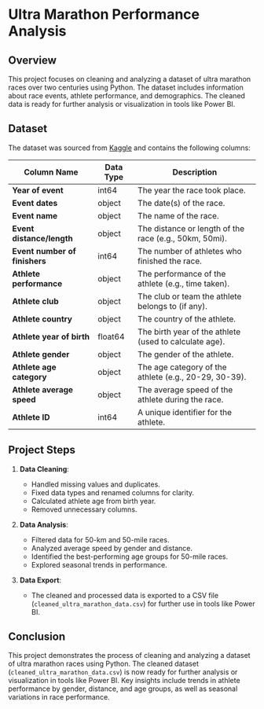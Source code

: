 # Ultra Marathon Performance Analysis

## Overview
This project focuses on cleaning and analyzing a dataset of ultra marathon races over two centuries using Python. The dataset includes information about race events, athlete performance, and demographics. The cleaned data is ready for further analysis or visualization in tools like Power BI.

## Dataset
The dataset was sourced from [Kaggle]([https://www.kaggle.com/datasets/your-dataset-link](https://www.kaggle.com/datasets/aiaiaidavid/the-big-dataset-of-ultra-marathon-running/discussion/420633)) and contains the following columns:

| Column Name                 | Data Type | Description                                                                 |
|-----------------------------|-----------|-----------------------------------------------------------------------------|
| **Year of event**           | int64     | The year the race took place.                                               |
| **Event dates**             | object    | The date(s) of the race.                                                    |
| **Event name**              | object    | The name of the race.                                                       |
| **Event distance/length**   | object    | The distance or length of the race (e.g., 50km, 50mi).                      |
| **Event number of finishers** | int64   | The number of athletes who finished the race.                               |
| **Athlete performance**     | object    | The performance of the athlete (e.g., time taken).                          |
| **Athlete club**            | object    | The club or team the athlete belongs to (if any).                           |
| **Athlete country**         | object    | The country of the athlete.                                                 |
| **Athlete year of birth**   | float64   | The birth year of the athlete (used to calculate age).                       |
| **Athlete gender**          | object    | The gender of the athlete.                                                  |
| **Athlete age category**    | object    | The age category of the athlete (e.g., 20-29, 30-39).                       |
| **Athlete average speed**   | object    | The average speed of the athlete during the race.                           |
| **Athlete ID**              | int64     | A unique identifier for the athlete.                                        |

## Project Steps
1. **Data Cleaning**:
   - Handled missing values and duplicates.
   - Fixed data types and renamed columns for clarity.
   - Calculated athlete age from birth year.
   - Removed unnecessary columns.

2. **Data Analysis**:
   - Filtered data for 50-km and 50-mile races.
   - Analyzed average speed by gender and distance.
   - Identified the best-performing age groups for 50-mile races.
   - Explored seasonal trends in performance.

3. **Data Export**:
   - The cleaned and processed data is exported to a CSV file (`cleaned_ultra_marathon_data.csv`) for further use in tools like Power BI.


## Conclusion
This project demonstrates the process of cleaning and analyzing a dataset of ultra marathon races using Python. The cleaned dataset (`cleaned_ultra_marathon_data.csv`) is now ready for further analysis or visualization in tools like Power BI. Key insights include trends in athlete performance by gender, distance, and age groups, as well as seasonal variations in race performance.


